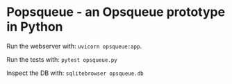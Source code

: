 # Popsqueue - an Opsqueue prototype in Python

Run the webserver with: `uvicorn opsqueue:app`.

Run the tests with: `pytest opsqueue.py`

Inspect the DB with: `sqlitebrowser opsqueue.db`